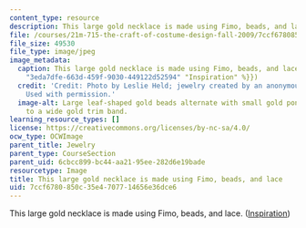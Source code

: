 ```yaml
---
content_type: resource
description: This large gold necklace is made using Fimo, beads, and lace. (<a href="http://www.aina.org/aol/nimrud/jewel1.jpg">Inspiration</a>)
file: /courses/21m-715-the-craft-of-costume-design-fall-2009/7ccf6780850c35e4707714656e36dce6_IMG_1059.jpg
file_size: 49530
file_type: image/jpeg
image_metadata:
  caption: This large gold necklace is made using Fimo, beads, and lace. ({{% resource_link
    "3eda7dfe-663d-459f-9030-449122d52594" "Inspiration" %}})
  credit: 'Credit: Photo by Leslie Held; jewelry created by an anonymous MIT student.
    Used with permission.'
  image-alt: Large leaf-shaped gold beads alternate with small gold pony beads, attached
    to a wide gold trim band.
learning_resource_types: []
license: https://creativecommons.org/licenses/by-nc-sa/4.0/
ocw_type: OCWImage
parent_title: Jewelry
parent_type: CourseSection
parent_uid: 6cbcc899-bc44-aa21-95ee-282d6e19bade
resourcetype: Image
title: This large gold necklace is made using Fimo, beads, and lace
uid: 7ccf6780-850c-35e4-7077-14656e36dce6
---
```

This large gold necklace is made using Fimo, beads, and lace. (<a href="http://www.aina.org/aol/nimrud/jewel1.jpg">Inspiration</a>)